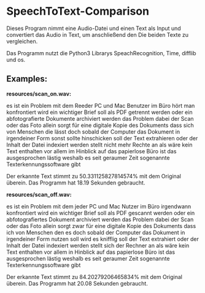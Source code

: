 # SpeechToText-Comparison

Dieses Program nimmt eine Audio-Datei und einen Text als Input und convertiert das Audio in Text, um anschließend den Die beiden Texte zu vergleichen.

Das Programm nutzt die Python3 Librarys SpeachRecognition, Time, difflib und os.

## Examples:
**resources/scan_on.wav:**

es ist ein Problem mit dem Reeder PC und Mac Benutzer im Büro hört man konfrontiert wird ein wichtiger Brief soll als PDF getrennt werden oder ein abfotografierte Dokumente archiviert werden das Problem dabei der Scan oder das Foto allein sorgt für eine digitale Kopie des Dokuments dass sich von Menschen die lässt doch sobald der Computer das Dokument in irgendeiner Form sonst sollte hinschicken soll der Text extrahieren oder der Inhalt der Datei indexiert werden stellt nicht mehr Rechte an als wäre kein Text enthalten vor allem im Hinblick auf das papierlose Büro ist das ausgesprochen lästig weshalb es seit geraumer Zeit sogenannte Texterkennungssoftware gibt

Der erkannte Text stimmt zu 50.331125827814574% mit dem Original überein.
Das Programm hat 18.19 Sekunden gebraucht.


**resources/scan_off.wav:**

es ist ein Problem mit dem jeder PC und Mac Nutzer im Büro irgendwann konfrontiert wird ein wichtiger Brief soll als PDF gescannt werden oder ein abfotografiertes Dokument archiviert werden das Problem dabei der Scan oder das Foto allein sorgt zwar für eine digitale Kopie des Dokuments dass ich von Menschen den es doch sobald der Computer das Dokument in irgendeiner Form nutzen soll wird es knifflig soll der Text extrahiert oder der Inhalt der Datei indexiert werden stellt sich der Rechner an als wäre kein Text enthalten vor allem in Hinblick auf das papierlose Büro ist das ausgesprochen lästig weshalb es seit geraumer Zeit sogenannte Texterkennungssoftware gibt

Der erkannte Text stimmt zu 84.20279206465834% mit dem Original überein.
Das Programm hat 20.08 Sekunden gebraucht.

